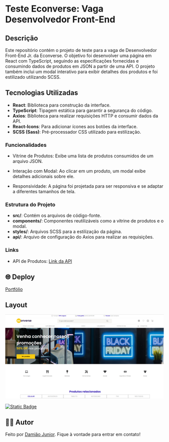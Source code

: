 # Teste Econverse: Vaga Desenvolvedor Front-End

## Descrição

Este repositório contém o projeto de teste para a vaga de Desenvolvedor Front-End Jr. da Econverse. O objetivo foi desenvolver uma página em React com TypeScript, seguindo as especificações fornecidas e consumindo dados de produtos em JSON a partir de uma API. O projeto também inclui um modal interativo para exibir detalhes dos produtos e foi estilizado utilizando SCSS.

## Tecnologias Utilizadas

- **React**: Biblioteca para construção da interface.
- **TypeScript**: Tipagem estática para garantir a segurança do código.
- **Axios**: Biblioteca para realizar requisições HTTP e consumir dados da API.
- **React-Icons**: Para adicionar ícones aos botões da interface.
- **SCSS (Sass)**: Pré-processador CSS utilizado para estilização.


### Funcionalidades

- Vitrine de Produtos: Exibe uma lista de produtos consumidos de um arquivo JSON.

- Interação com Modal: Ao clicar em um produto, um modal exibe detalhes adicionais sobre ele.
- Responsividade: A página foi projetada para ser responsiva e se adaptar a diferentes tamanhos de tela.

### Estrutura do Projeto
- **src/**: Contém os arquivos de código-fonte.
- **components/**: Componentes reutilizáveis como a vitrine de produtos e o modal.
- **styles/**: Arquivos SCSS para a estilização da página.
- **api/**: Arquivo de configuração do Axios para realizar as requisições.

### Links
- API de Produtos: <a href="https://lista-de-produtos.onrender.com/products">Link da API</a>

## 🌐 Deploy

<a href="https://portfolio-2024-tau-two.vercel.app/">Portfólio</a>

## Layout

![Imagem 1](/tela.png)

[![Static Badge](https://img.shields.io/badge/Acessar_Layout-Figma-2304D361)](https://www.figma.com/design/rWnzPeoxgynuNPsJjV0VmV/Teste-Front-End-Jr?node-id=0-1&p=f&t=wg8xPwqtQrXR98pW-0)

## 👨‍💻 Autor

Feito por [Damião Junior](https://www.linkedin.com/in/dami%C3%A3o-junior-6568531ab/). Fique à vontade para entrar em contato!

